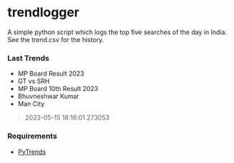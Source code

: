 # trendlogger
A simple python script which logs the top five searches of the day in India.<br>See the trend.csv for the history.<br>

<!-- Last Trends -->
### Last Trends
* MP Board Result 2023
* GT vs SRH
* MP Board 10th Result 2023
* Bhuvneshwar Kumar
* Man City
> 2023-05-15 18:16:01.273053

<!-- Requirements -->
### Requirements
* [PyTrends](https://github.com/dreyco676/pytrends)
